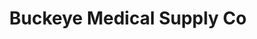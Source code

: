 ---
title: "Buckeye Medical Supply Co"
url: /south-euclid/buckeye-medical-supply-co/
shop: medical supply
---